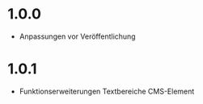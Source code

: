 # 1.0.0
- Anpassungen vor Veröffentlichung

# 1.0.1
- Funktionserweiterungen Textbereiche CMS-Element
